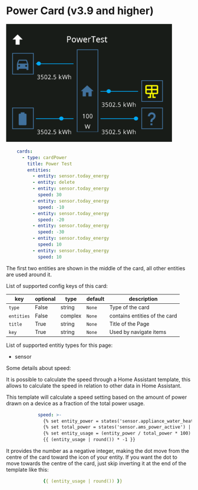 # Power Card (v3.9 and higher)

![card-power](img/card-power.png)

```yaml
    cards:
      - type: cardPower
        title: Power Test
        entities:
          - entity: sensor.today_energy
          - entity: delete
          - entity: sensor.today_energy
            speed: 30
          - entity: sensor.today_energy
            speed: -10
          - entity: sensor.today_energy
            speed: -20
          - entity: sensor.today_energy
            speed: -30
          - entity: sensor.today_energy
            speed: 10
          - entity: sensor.today_energy
            speed: 10
```

The first two entities are shown in the middle of the card, all other entities are used around it.

List of supported config keys of this card:

key | optional | type | default | description
-- | -- | -- | -- | --
`type` | False | string | `None` | Type of the card
`entities` | False | complex | `None` | contains entities of the card
`title` | True | string | `None` | Title of the Page 
`key` | True | string | `None` | Used by navigate items

List of supported entitiy types for this page:

- sensor

Some details about speed:

It is possible to calculate the speed through a Home Assistant template, this allows to calculate the speed in relation to other data in Home Assistant.

This template will calculate a speed setting based on the amount of power drawn on a device as a fraction of the total power usage.
```yaml
            speed: >-
              {% set entity_power = states('sensor.appliance_water_heater_power') |float | round(3)%}
              {% set total_power = states('sensor.ams_power_active') | float | round(3) %}
              {% set entity_usage = (entity_power / total_power * 100) | float %}
              {{ (entity_usage | round()) * -1 }}
```
It provides the number as a negative integer, making the dot move from the centre of the card toward the icon of your entity. If you want the dot to move towards the centre of the card, just skip inverting it at the end of the template like this:
```yaml
              {{ (entity_usage | round()) }}
```
